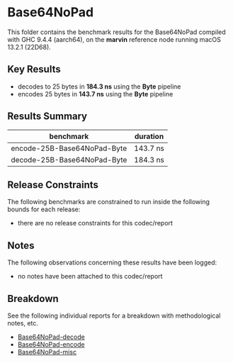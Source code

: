 # Base64NoPad

This folder contains the benchmark results for the Base64NoPad compiled with GHC 9.4.4 (aarch64), on the 
**marvin** reference node running macOS 13.2.1 (22D68).

## Key Results

* decodes to 25 bytes in **184.3 ns** using the **Byte** pipeline
* encodes 25 bytes in **143.7 ns** using the **Byte** pipeline

## Results Summary

| benchmark                   | duration |
| --------------------------- | -------- |
| encode-25B-Base64NoPad-Byte | 143.7 ns |
| decode-25B-Base64NoPad-Byte | 184.3 ns |

## Release Constraints

The following benchmarks are constrained to run inside the following bounds for each release:

* there are no release constraints for this codec/report

## Notes

The following observations concerning these results have been logged:
* no notes have been attached to this codec/report

## Breakdown

See the following individual reports for a breakdown with methodological notes, etc.

* [Base64NoPad-decode]
* [Base64NoPad-encode]
* [Base64NoPad-misc]

[Base64NoPad-misc]: <./Base64NoPad-misc/index.html>
[Base64NoPad-decode]: <./Base64NoPad-decode/index.html>
[Base64NoPad-encode]: <./Base64NoPad-encode/index.html>

